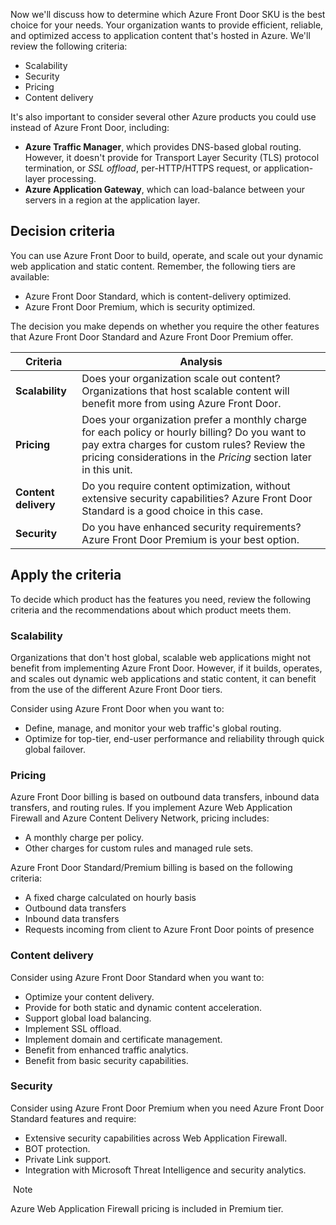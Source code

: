 
Now we'll discuss how to determine which Azure Front Door SKU is the best choice for your needs. Your organization wants to provide efficient, reliable, and optimized access to application content that's hosted in Azure. We'll review the following criteria:

- Scalability
- Security
- Pricing
- Content delivery

It's also important to consider several other Azure products you could use instead of Azure Front Door, including:

- **Azure Traffic Manager**, which provides DNS-based global routing. However, it doesn't provide for Transport Layer Security (TLS) protocol termination, or _SSL offload_, per-HTTP/HTTPS request, or application-layer processing.
- **Azure Application Gateway**, which can load-balance between your servers in a region at the application layer.

## Decision criteria

You can use Azure Front Door to build, operate, and scale out your dynamic web application and static content. Remember, the following tiers are available:

- Azure Front Door Standard, which is content-delivery optimized.
- Azure Front Door Premium, which is security optimized.

The decision you make depends on whether you require the other features that Azure Front Door Standard and Azure Front Door Premium offer.

|**Criteria**|**Analysis**|
|---|---|
|**Scalability**|Does your organization scale out content? Organizations that host scalable content will benefit more from using Azure Front Door.|
|**Pricing**|Does your organization prefer a monthly charge for each policy or hourly billing? Do you want to pay extra charges for custom rules? Review the pricing considerations in the _Pricing_ section later in this unit.|
|**Content delivery**|Do you require content optimization, without extensive security capabilities? Azure Front Door Standard is a good choice in this case.|
|**Security**|Do you have enhanced security requirements? Azure Front Door Premium is your best option.|

## Apply the criteria

To decide which product has the features you need, review the following criteria and the recommendations about which product meets them.

### Scalability

Organizations that don't host global, scalable web applications might not benefit from implementing Azure Front Door. However, if it builds, operates, and scales out dynamic web applications and static content, it can benefit from the use of the different Azure Front Door tiers.

Consider using Azure Front Door when you want to:

- Define, manage, and monitor your web traffic's global routing.
- Optimize for top-tier, end-user performance and reliability through quick global failover.

### Pricing

Azure Front Door billing is based on outbound data transfers, inbound data transfers, and routing rules. If you implement Azure Web Application Firewall and Azure Content Delivery Network, pricing includes:

- A monthly charge per policy.
- Other charges for custom rules and managed rule sets.

Azure Front Door Standard/Premium billing is based on the following criteria:

- A fixed charge calculated on hourly basis
- Outbound data transfers
- Inbound data transfers
- Requests incoming from client to Azure Front Door points of presence

### Content delivery

Consider using Azure Front Door Standard when you want to:

- Optimize your content delivery.
- Provide for both static and dynamic content acceleration.
- Support global load balancing.
- Implement SSL offload.
- Implement domain and certificate management.
- Benefit from enhanced traffic analytics.
- Benefit from basic security capabilities.

### Security

Consider using Azure Front Door Premium when you need Azure Front Door Standard features and require:

- Extensive security capabilities across Web Application Firewall.
- BOT protection.
- Private Link support.
- Integration with Microsoft Threat Intelligence and security analytics.

 Note

Azure Web Application Firewall pricing is included in Premium tier.